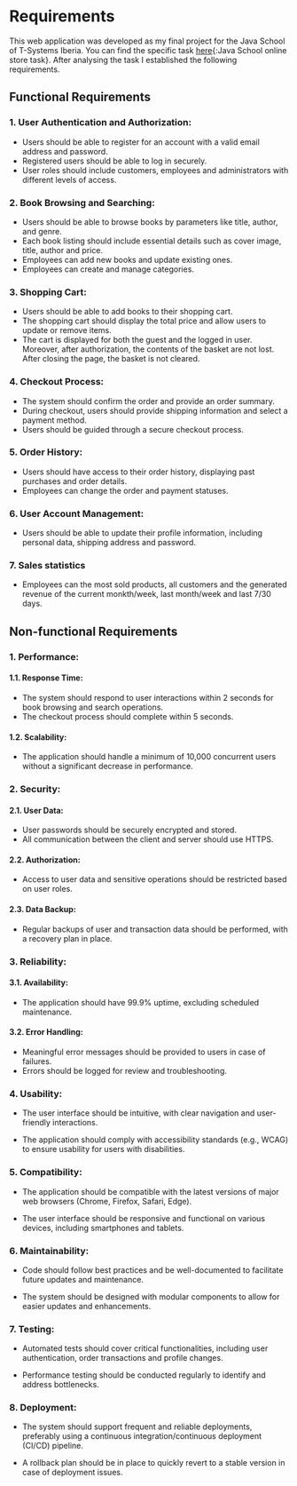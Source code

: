 # Requirements

This web application was developed as my final project for the Java School of T-Systems Iberia. You can find the specific task [here](files/Java%20School%20online%20store%20task.docx.pdf){:Java School online store task}. After analysing the task I established the following requirements.

## Functional Requirements

### 1. User Authentication and Authorization:

- Users should be able to register for an account with a valid email address and password.
- Registered users should be able to log in securely.
- User roles should include customers, employees and administrators with different levels of access.

### 2. Book Browsing and Searching:

- Users should be able to browse books by parameters like title, author, and genre.
- Each book listing should include essential details such as cover image, title, author and price.
- Employees can add new books and update existing ones.
- Employees can create and manage categories.

### 3. Shopping Cart:

- Users should be able to add books to their shopping cart.
- The shopping cart should display the total price and allow users to update or remove items.
- The cart is displayed for both the guest and the logged in user. Moreover, after authorization, the contents of the basket are not lost. After closing the page, the basket is not cleared.

### 4. Checkout Process:

- The system should confirm the order and provide an order summary.
- During checkout, users should provide shipping information and select a payment method.
- Users should be guided through a secure checkout process.

### 5. Order History:

- Users should have access to their order history, displaying past purchases and order details.
- Employees can change the order and payment statuses.

### 6. User Account Management:

- Users should be able to update their profile information, including personal data, shipping address and password.

### 7. Sales statistics

- Employees can the most sold products, all customers and the generated revenue of the current monkth/week, last month/week and last 7/30 days.

## Non-functional Requirements

### 1. Performance:

#### 1.1. Response Time:

- The system should respond to user interactions within 2 seconds for book browsing and search operations.
- The checkout process should complete within 5 seconds.

#### 1.2. Scalability:

- The application should handle a minimum of 10,000 concurrent users without a significant decrease in performance.

### 2. Security:

#### 2.1. User Data:

- User passwords should be securely encrypted and stored.
- All communication between the client and server should use HTTPS.

#### 2.2. Authorization:

- Access to user data and sensitive operations should be restricted based on user roles.

#### 2.3. Data Backup:

- Regular backups of user and transaction data should be performed, with a recovery plan in place.

### 3. Reliability:

#### 3.1. Availability:

- The application should have 99.9% uptime, excluding scheduled maintenance.

#### 3.2. Error Handling:

- Meaningful error messages should be provided to users in case of failures.
- Errors should be logged for review and troubleshooting.

### 4. Usability:

- The user interface should be intuitive, with clear navigation and user-friendly interactions.

- The application should comply with accessibility standards (e.g., WCAG) to ensure usability for users with disabilities.

### 5. Compatibility:

- The application should be compatible with the latest versions of major web browsers (Chrome, Firefox, Safari, Edge).

- The user interface should be responsive and functional on various devices, including smartphones and tablets.

### 6. Maintainability:

- Code should follow best practices and be well-documented to facilitate future updates and maintenance.

- The system should be designed with modular components to allow for easier updates and enhancements.

### 7. Testing:

- Automated tests should cover critical functionalities, including user authentication, order transactions and profile changes.

- Performance testing should be conducted regularly to identify and address bottlenecks.

### 8. Deployment:

- The system should support frequent and reliable deployments, preferably using a continuous integration/continuous deployment (CI/CD) pipeline.

- A rollback plan should be in place to quickly revert to a stable version in case of deployment issues.
